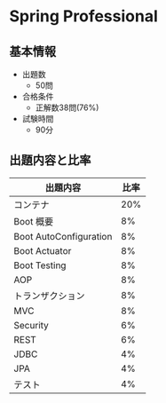 # Spring Professional
## 基本情報
* 出題数
    * 50問
* 合格条件
    * 正解数38問(76%)
* 試験時間
    * 90分

## 出題内容と比率

|        出題内容        | 比率 |
| ---------------------- | ---- |
| コンテナ               | 20%  |
| Boot 概要              | 8%   |
| Boot AutoConfiguration | 8%   |
| Boot Actuator          | 8%   |
| Boot Testing           | 8%   |
| AOP                    | 8%   |
| トランザクション       | 8%   |
| MVC                    | 8%   |
| Security               | 6%   |
| REST                   | 6%   |
| JDBC                   | 4%   |
| JPA                    | 4%   |
| テスト                 | 4%   |
